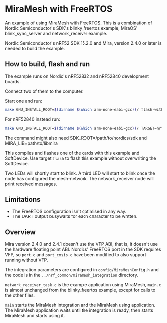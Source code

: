 # MiraMesh with FreeRTOS

An example of using MiraMesh with FreeRTOS.
This is a combination of Nordic Semiconductor's SDK's blinky_freertos example,
MiraOS' blink_sync_server and network_receiver example.

Nordic Semiconductor's nRF52 SDK 15.2.0 and Mira, version 2.4.0 or later is needed
to build the example.

## How to build, flash and run

The example runs on Nordic's nRF52832 and nRF52840 development boards.

Connect two of them to the computer.

Start one and run:
```sh
make GNU_INSTALL_ROOT=$(dirname $(which arm-none-eabi-gcc))/ flash-with-sd
```

For nRF52840 instead run:
```sh
make GNU_INSTALL_ROOT=$(dirname $(which arm-none-eabi-gcc))/ TARGET=nrf52840 flash-with-sd
```

The command might also need SDK_ROOT=/path/to/nordics/sdk and MIRA_LIB=path/to/libmira

This compiles and flashes one of the cards with this example and SoftDevice.
Use target `flash` to flash this example without overwriting the SoftDevice.

Two LEDs will shortly start to blink. A third LED will start
to blink once the node has configured the mesh-network.
The network_receiver node will print received messages.


## Limitations

* The FreeRTOS configuration isn't optimised in any way.
* The UART output busywaits for each character to be written.

## Overview

Mira version 2.4.0 and 2.4.1 doesn't use the VFP ABI, that is,
it doesn't use the hardware floating point ABI. Nordics' FreeRTOS port
in the SDK requires VFP, so `port.c` and `port_cmsis.c` have been modified
to also support running without VFP.


The integration parameters are configured in `config/MiraMeshConfig.h`
and the code is in the `../nrf_common/miramesh_integration` directory.

`network_receiver_task.c` is the example application using MiraMesh, `main.c` is almost
unchanged from the blinky_freertos example, except for calls to the
other files.

`main` starts the MiraMesh integration and the MiraMesh using application.
The MiraMesh application waits until the integration is ready, then
starts MiraMesh and starts using it.
